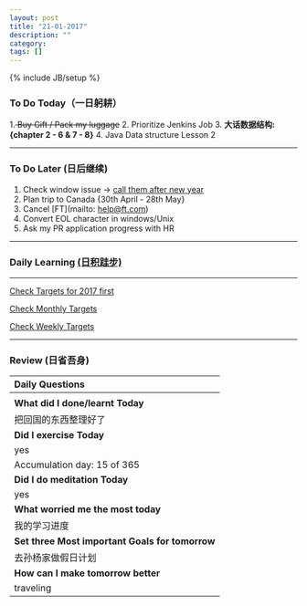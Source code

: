 ```yaml
---
layout: post
title: "21-01-2017"
description: ""
category: 
tags: []
---
```

{% include JB/setup %}

### To Do Today（一日躬耕）

1.<s> Buy Gift / Pack my luggage</s> 
2. Prioritize Jenkins Job
3. **大话数据结构: {chapter 2 - 6 & 7 - 8}** 
4. Java Data structure Lesson 2 

---

### To Do Later (日后继续) 

1. Check window issue -> [call them after new year](http://neil526.tripod.com/) 
2. Plan trip to Canada  {30th April - 28th May}
3. Cancel [FT](mailto: help@ft.com)
4. Convert EOL character in windows/Unix 
5. Ask my PR application progress with HR

---

### Daily Learning [(日积跬步)](https://yitianxu.github.io/2017/01/05/learning-summary)


---

[Check Targets for 2017 first](https://yitianxu.github.io/2016/12/30/resolution-for-2017)

[Check Monthly Targets](https://yitianxu.github.io/pages/monthly%20targets/Monthly)

[Check Weekly Targets](https://yitianxu.github.io/pages/weekly%20targets/Weekly%20Targets) 

---

### Review (日省吾身)

| Daily Questions                   |                                           
|:----------------------------------|
|                                   |
| **What did I done/learnt Today**| 
| 把回国的东西整理好了   |
| **Did I exercise Today**|          
|   yes  |
| Accumulation day: 15 of 365   |
| **Did I do meditation Today**|          
| yes    |
|**What worried me the most today**|
| 我的学习进度                               |
|**Set three Most important Goals for tomorrow**|
| 去孙杨家做假日计划                                       |
|**How can I make tomorrow better**|
| traveling                         |